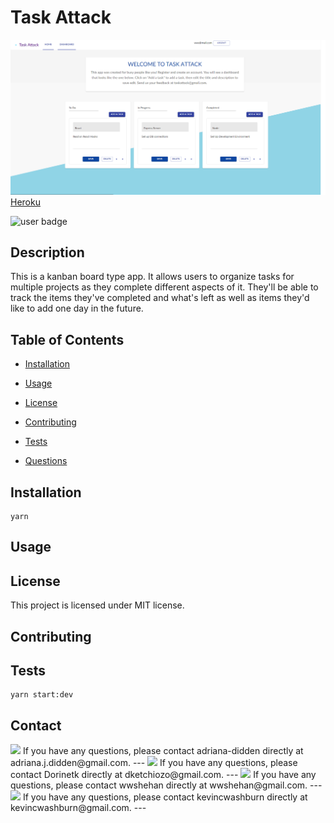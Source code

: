 
  # Task Attack
  ![alt text](client/public/assets/images/screenshots/proj3ss.png)
  [Heroku](https://task-attack.herokuapp.com/)

  ![user badge](https://img.shields.io/badge/license-MIT-red)

## Description 
 
  This is a kanban board type app. It allows users to organize tasks for multiple projects as they complete different aspects of it. They'll be able to track the items they've completed and what's left as well as items they'd like to add one day in the future.

## Table of Contents 
 
- [Installation](#Installation) 

- [Usage](#Usage) 

- [License](#License) 

- [Contributing](#Contributing) 

- [Tests](#Tests) 

- [Questions](#Questions) 


## Installation  

```
yarn
```

## Usage 


## License 

This project is licensed under MIT license.

## Contributing 


## Tests 

```
yarn start:dev
```

## Contact 

<img src="https://avatars3.githubusercontent.com/u/46576203?v=4" width='100px' />
If you have any questions, please contact adriana-didden directly at adriana.j.didden@gmail.com. 
---
<img src="https://avatars3.githubusercontent.com/u/58992132?v=4" width='100px' />
If you have any questions, please contact Dorinetk directly at dketchiozo@gmail.com. 
---
<img src="https://avatars0.githubusercontent.com/u/59990106?v=4" width='100px' />
If you have any questions, please contact wwshehan directly at wwshehan@gmail.com. 
---
<img src="https://avatars0.githubusercontent.com/u/57323164?v=4" width='100px' />
If you have any questions, please contact kevincwashburn directly at kevincwashburn@gmail.com. 
---



